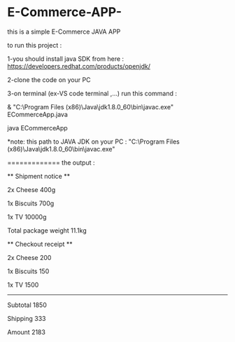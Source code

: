 # E-Commerce-APP-
this is a simple E-Commerce JAVA APP 

to run this project : 

1-you should install java SDK from here : https://developers.redhat.com/products/openjdk/   

2-clone the code on your PC 

3-on terminal (ex-VS code terminal ,...) run this command : 

& "C:\Program Files (x86)\Java\jdk1.8.0_60\bin\javac.exe" ECommerceApp.java

java ECommerceApp

*note: this path to JAVA JDK on your PC : "C:\Program Files (x86)\Java\jdk1.8.0_60\bin\javac.exe"

============= the output :

** Shipment notice **

2x Cheese 400g

1x Biscuits 700g

1x TV 10000g

Total package weight 11.1kg

** Checkout receipt **

2x Cheese 200

1x Biscuits 150

1x TV 1500

----------------------
Subtotal 1850

Shipping 333

Amount 2183



